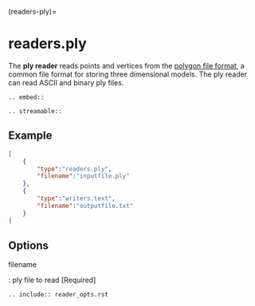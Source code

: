 (readers-ply)=

# readers.ply

The **ply reader** reads points and vertices from the [polygon file format], a
common file format for storing three dimensional models.  The ply reader
can read ASCII and binary ply files.

```{eval-rst}
.. embed::
```

```{eval-rst}
.. streamable::
```

## Example

```json
[
    {
        "type":"readers.ply",
        "filename":"inputfile.ply"
    },
    {
        "type":"writers.text",
        "filename":"outputfile.txt"
    }
]
```

## Options

filename

: ply file to read \[Required\]

```{eval-rst}
.. include:: reader_opts.rst
```

[polygon file format]: http://paulbourke.net/dataformats/ply/
